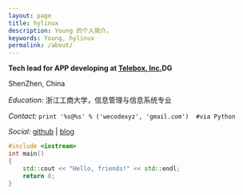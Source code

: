 ```yaml
---
layout: page
title: hylinux
description: Young 的个人简介。
keywords: Young, hylinux
permalink: /about/
---
```


**Tech lead for APP developing at [Telebox, Inc.](http://www.telebox.io)DG**

ShenZhen, China 

*Education:* 浙江工商大学，信息管理与信息系统专业

*Contact:* `print '%s@%s' % ('wecodexyz', 'gmail.com')  #via Python`

*Social:*  [github](http://github.com/hylinux1024) \| [blog](http://wecode.xyz)
    
```c++
#include <iostream>
int main()
{
	std::cout << "Hello, friends!" << std::endl;
	return 0;
}
```
